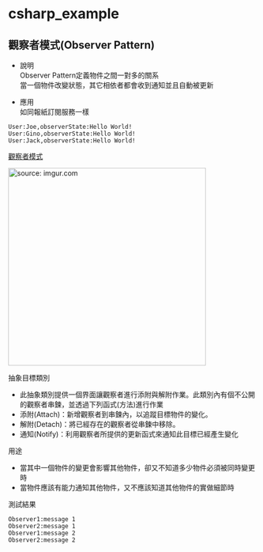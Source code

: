 # csharp_example

## 觀察者模式(Observer Pattern)

- 說明  
Observer Pattern定義物件之間一對多的關系  
當一個物件改變狀態，其它相依者都會收到通知並且自動被更新  

- 應用  
如同報紙訂閱服務一樣  


```
User:Joe,observerState:Hello World!
User:Gino,observerState:Hello World!
User:Jack,observerState:Hello World!
```


[觀察者模式][1]

<a href="https://imgur.com/7fR7fQr"><img src="https://i.imgur.com/7fR7fQr.png" title="source: imgur.com" width="400px" /></a>

抽象目標類別  
- 此抽象類別提供一個界面讓觀察者進行添附與解附作業。此類別內有個不公開的觀察者串鍊，並透過下列函式(方法)進行作業  
- 添附(Attach)：新增觀察者到串鍊內，以追蹤目標物件的變化。  
- 解附(Detach)：將已經存在的觀察者從串鍊中移除。  
- 通知(Notify)：利用觀察者所提供的更新函式來通知此目標已經產生變化  

用途
- 當其中一個物件的變更會影響其他物件，卻又不知道多少物件必須被同時變更時
- 當物件應該有能力通知其他物件，又不應該知道其他物件的實做細節時

測試結果
```
Observer1:message 1
Observer2:message 1
Observer1:message 2
Observer2:message 2
```

[1]:https://zh.wikipedia.org/wiki/%E8%A7%82%E5%AF%9F%E8%80%85%E6%A8%A1%E5%BC%8F